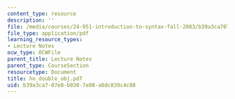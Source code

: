 ```yaml
---
content_type: resource
description: ''
file: /media/courses/24-951-introduction-to-syntax-fall-2003/b39a3ca707e0b0307e08a8dc839c4c88_ho_double_obj.pdf
file_type: application/pdf
learning_resource_types:
- Lecture Notes
ocw_type: OCWFile
parent_title: Lecture Notes
parent_type: CourseSection
resourcetype: Document
title: ho_double_obj.pdf
uid: b39a3ca7-07e0-b030-7e08-a8dc839c4c88
---
```


